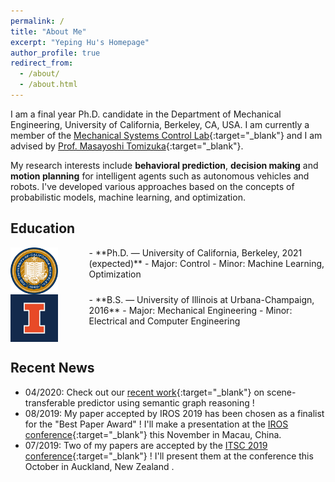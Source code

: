 ```yaml
---
permalink: /
title: "About Me"
excerpt: "Yeping Hu's Homepage"
author_profile: true
redirect_from: 
  - /about/
  - /about.html
---
```


I am a final year Ph.D. candidate in the Department of Mechanical Engineering, University of California, Berkeley, CA, USA. I am currently a member of the [Mechanical Systems Control Lab](https://msc.berkeley.edu){:target="_blank"} and I am advised by [Prof. Masayoshi Tomizuka](https://me.berkeley.edu/people/masayoshi-tomizuka/){:target="_blank"}. 

My research interests include **behavioral prediction**, **decision making** and **motion planning** for intelligent agents such as autonomous vehicles and robots. I've developed various approaches based on the concepts of probabilistic models, machine learning, and optimization.

## Education

<img style="float: left; margin-right: 50px" src="/images/UCB.jpg" width="15%">
- **Ph.D. — University of California, Berkeley, 2021 (expected)**
  - Major: Control          
  - Minor: Machine Learning, Optimization
<br clear="left"/>

<img style="float: left; margin-right: 50px;" src="/images/UIUC.jpg" width="15%">
- **B.S. — University of Illinois at Urbana-Champaign, 2016**
  - Major: Mechanical Engineering
  - Minor: Electrical and Computer Engineering
<br clear="left"/>

## Recent News

- 04/2020: Check out our [recent work](http://arxiv.org/abs/2004.03053){:target="_blank"} on scene-transferable predictor using semantic graph reasoning ! 
- 08/2019: My paper accepted by IROS 2019 has been chosen as a finalist for the "Best Paper Award" ! I'll make a presentation at the [IROS conference](https://www.iros2019.org){:target="_blank"} this November in Macau, China. 
- 07/2019: Two of my papers are accepted by the [ITSC 2019 conference](https://www.itsc2019.org){:target="_blank"} ! I'll present them at the conference this October in Auckland, New Zealand .  

